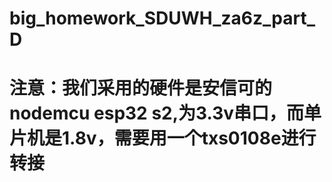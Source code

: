 # big_homework_SDUWH_za6z_part_D
# 注意：我们采用的硬件是安信可的nodemcu esp32 s2,为3.3v串口，而单片机是1.8v，需要用一个txs0108e进行转接
